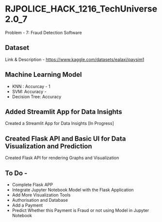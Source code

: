 # RJPOLICE_HACK_1216_TechUniverse2.0_7
Problem - 7: Fraud Detection Software

## Dataset
Link & Description - https://www.kaggle.com/datasets/ealaxi/paysim1

## Machine Learning Model 
- KNN : Accurcay - 1
- SVM: Accuracy -
- Decision Tree: Accuracy

## Added Streamlit App for Data Insights
Created a Streamlit App for Data Insights [In Progress]

## Created Flask API and Basic UI for Data Visualization and Prediction
Created Flask API for rendering Graphs and Visualization

## To Do - 
 - Complete Flask APP
 - Integrate Jupyter Notebook Model with the Flask Application
 - Add More Visualization Tools
 - Authorisation and Database
 - Add a Payment
 - Predict Whether this Payment is Fraud or not using Model in Jupyter Notebook

